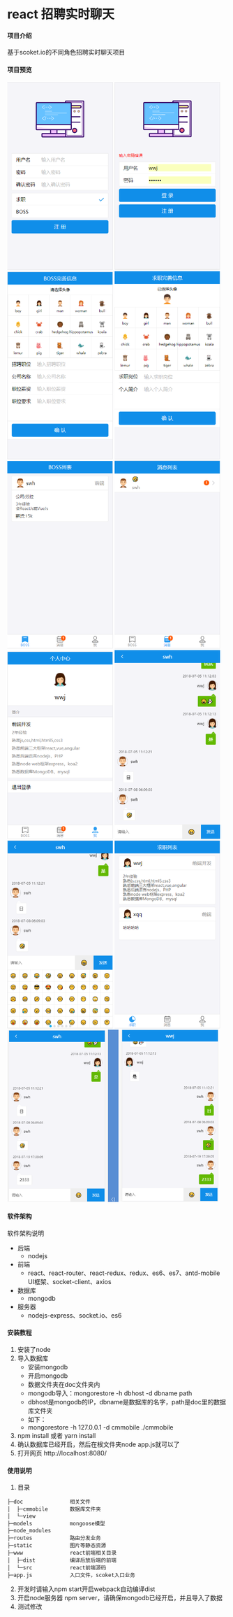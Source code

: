 # react 招聘实时聊天

#### 项目介绍
基于scoket.io的不同角色招聘实时聊天项目

#### 项目预览

<img src="./doc/view/0.png" width="48%">
<img src="./doc/view/1.png" width="48%">
<img src="./doc/view/1.1.png" width="48%">
<img src="./doc/view/1.2.png" width="48%">
<img src="./doc/view/2.png" width="48%">
<img src="./doc/view/3.png" width="48%">
<img src="./doc/view/4.png" width="48%">
<img src="./doc/view/5.png" width="48%">
<img src="./doc/view/6.png" width="48%">
<img src="./doc/view/7.png" width="48%">
<img src="./doc/view/8.png" width="96%">

#### 软件架构
软件架构说明

- 后端
    - nodejs
- 前端
    - react、react-router、react-redux、redux、es6、es7、antd-mobile UI框架、socket-client、axios
- 数据库
    - mongodb
- 服务器
    - nodejs-express、socket.io、es6

#### 安装教程

1. 安装了node
2. 导入数据库
    - 安装mongodb 
    - 开启mongodb
    - 数据文件夹在doc文件夹内
    - mongodb导入：mongorestore -h dbhost -d dbname path 
    - dbhost是mongodb的IP，dbname是数据库的名字，path是doc里的数据库文件夹
    - 如下：
    - mongorestore -h 127.0.0.1 -d cmmobile ./cmmobile
3. npm install 或者 yarn install
4. 确认数据库已经开启，然后在根文件夹node app.js就可以了
5. 打开网页 http://localhost:8080/

#### 使用说明

1. 目录
```
├─doc               相关文件
│  ├─cmmobile       数据库文件夹
│  └─view
├─models            mongoose模型
├─node_modules   
├─routes            路由分发业务
├─static            图片等静态资源
├─www               react前端相关目录
│  ├─dist           编译后放后端的前端
│  └─src            react前端源码
├─app.js            入口文件，scoket入口业务
```
2. 开发时请输入npm start开启webpack自动编译dist
3. 开启node服务器 npm server，请确保mongodb已经开启，并且导入了数据
4. 测试修改

